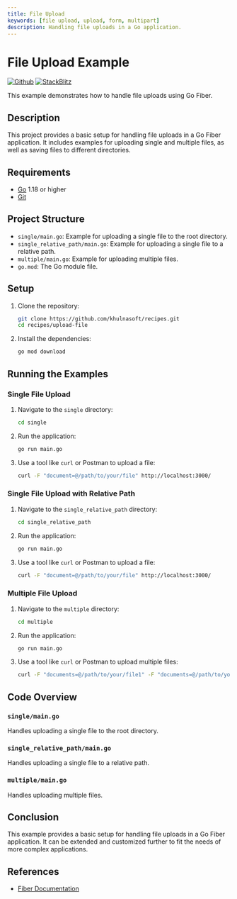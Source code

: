 ```yaml
---
title: File Upload
keywords: [file upload, upload, form, multipart]
description: Handling file uploads in a Go application.
---
```


# File Upload Example

[![Github](https://img.shields.io/static/v1?label=&message=Github&color=2ea44f&style=for-the-badge&logo=github)](https://github.com/khulnasoft/recipes/tree/master/upload-file) [![StackBlitz](https://img.shields.io/static/v1?label=&message=StackBlitz&color=2ea44f&style=for-the-badge&logo=StackBlitz)](https://stackblitz.com/github/khulnasoft/recipes/tree/master/upload-file)

This example demonstrates how to handle file uploads using Go Fiber.

## Description

This project provides a basic setup for handling file uploads in a Go Fiber application. It includes examples for uploading single and multiple files, as well as saving files to different directories.

## Requirements

- [Go](https://golang.org/dl/) 1.18 or higher
- [Git](https://git-scm.com/downloads)

## Project Structure

- `single/main.go`: Example for uploading a single file to the root directory.
- `single_relative_path/main.go`: Example for uploading a single file to a relative path.
- `multiple/main.go`: Example for uploading multiple files.
- `go.mod`: The Go module file.

## Setup

1. Clone the repository:
    ```bash
    git clone https://github.com/khulnasoft/recipes.git
    cd recipes/upload-file
    ```

2. Install the dependencies:
    ```bash
    go mod download
    ```

## Running the Examples

### Single File Upload

1. Navigate to the `single` directory:
    ```bash
    cd single
    ```

2. Run the application:
    ```bash
    go run main.go
    ```

3. Use a tool like `curl` or Postman to upload a file:
    ```bash
    curl -F "document=@/path/to/your/file" http://localhost:3000/
    ```

### Single File Upload with Relative Path

1. Navigate to the `single_relative_path` directory:
    ```bash
    cd single_relative_path
    ```

2. Run the application:
    ```bash
    go run main.go
    ```

3. Use a tool like `curl` or Postman to upload a file:
    ```bash
    curl -F "document=@/path/to/your/file" http://localhost:3000/
    ```

### Multiple File Upload

1. Navigate to the `multiple` directory:
    ```bash
    cd multiple
    ```

2. Run the application:
    ```bash
    go run main.go
    ```

3. Use a tool like `curl` or Postman to upload multiple files:
    ```bash
    curl -F "documents=@/path/to/your/file1" -F "documents=@/path/to/your/file2" http://localhost:3000/
    ```

## Code Overview

### `single/main.go`

Handles uploading a single file to the root directory.

### `single_relative_path/main.go`

Handles uploading a single file to a relative path.

### `multiple/main.go`

Handles uploading multiple files.

## Conclusion

This example provides a basic setup for handling file uploads in a Go Fiber application. It can be extended and customized further to fit the needs of more complex applications.

## References

- [Fiber Documentation](https://docs.khulnasoft.io)
